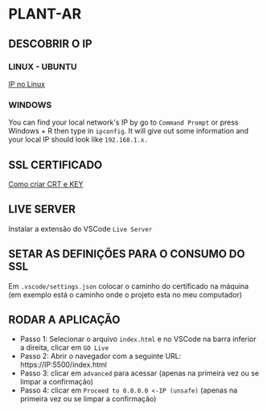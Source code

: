 # PLANT-AR

## DESCOBRIR O IP

### LINUX - UBUNTU

[IP no Linux](https://help.ubuntu.com/stable/ubuntu-help/net-findip.html.en)

### WINDOWS

You can find your local network's IP by go to `Command Prompt` or press Windows + R then type in `ipconfig`. It will give out some information and your local IP should look like `192.168.1.x.`

## SSL CERTIFICADO

[Como criar CRT e KEY](https://medium.com/webisora/how-to-enable-https-on-live-server-visual-studio-code-5659fbc5542c)

## LIVE SERVER

Instalar a extensão do VSCode `Live Server`

## SETAR AS DEFINIÇÕES PARA O CONSUMO DO SSL

Em `.vscode/settings.json` colocar o caminho do certificado na máquina (em exemplo está o caminho onde o projeto esta no meu computador)

## RODAR A APLICAÇÃO

- Passo 1: Selecionar o arquivo `index.html` e no VSCode na barra inferior a direita, clicar em `GO Live`
- Passo 2: Abrir o navegador com a seguinte URL: https://IP:5500/index.html
- Passo 3: clicar em `advanced` para acessar (apenas na primeira vez ou se limpar a confirmação)
- Passo 4: clicar em `Proceed to 0.0.0.0 <-IP (unsafe)` (apenas na primeira vez ou se limpar a confirmação)
